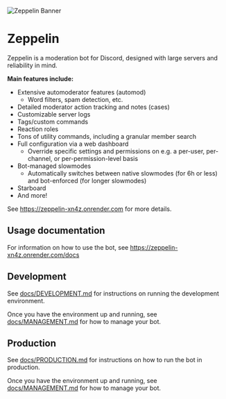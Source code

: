 ![Zeppelin Banner](assets/zepbanner.png)
# Zeppelin
Zeppelin is a moderation bot for Discord, designed with large servers and reliability in mind.

**Main features include:**
- Extensive automoderator features (automod)
  - Word filters, spam detection, etc.
- Detailed moderator action tracking and notes (cases)
- Customizable server logs
- Tags/custom commands
- Reaction roles
- Tons of utility commands, including a granular member search
- Full configuration via a web dashboard
  - Override specific settings and permissions on e.g. a per-user, per-channel, or per-permission-level basis
- Bot-managed slowmodes
  - Automatically switches between native slowmodes (for 6h or less) and bot-enforced (for longer slowmodes)
- Starboard
- And more!

See https://zeppelin-xn4z.onrender.com for more details.

## Usage documentation
For information on how to use the bot, see https://zeppelin-xn4z.onrender.com/docs

## Development
See [docs/DEVELOPMENT.md](docs/DEVELOPMENT.md) for instructions on running the development environment.

Once you have the environment up and running, see [docs/MANAGEMENT.md](docs/MANAGEMENT.md) for how to manage your bot.

## Production
See [docs/PRODUCTION.md](docs/PRODUCTION.md) for instructions on how to run the bot in production.

Once you have the environment up and running, see [docs/MANAGEMENT.md](docs/MANAGEMENT.md) for how to manage your bot.
